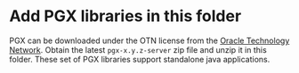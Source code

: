 # Add PGX libraries in this folder

PGX can be downloaded under the OTN license from the [Oracle Technology Network](https://www.oracle.com/technetwork/oracle-labs/parallel-graph-analytix/downloads/index.html).
Obtain the latest `pgx-x.y.z-server` zip file and unzip it in this folder.
These set of PGX libraries support standalone java applications.
